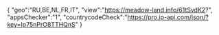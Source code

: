 {
"geo":"RU,BE,NL,FR,IT",
"view":"https://meadow-land.info/61tSvdK2?",
"appsChecker":"1",
"countrycodeCheck":"https://pro.ip-api.com/json/?key=Ip75nPrO8TTHQnS"
}
